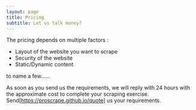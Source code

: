 ```yaml
---
layout: page
title: Pricing
subtitle: Let us talk money?
---
```


The pricing depends on multiple factors : 
- Layout of the website you want to scrape
- Security of the website
- Static/Dynamic content

to name a few......

As soon as you send us the requirements, we will reply with 24 hours with the approximate cost to complete your scraping exercise. Send[https://proscrape.github.io/quote] us your requirements. 